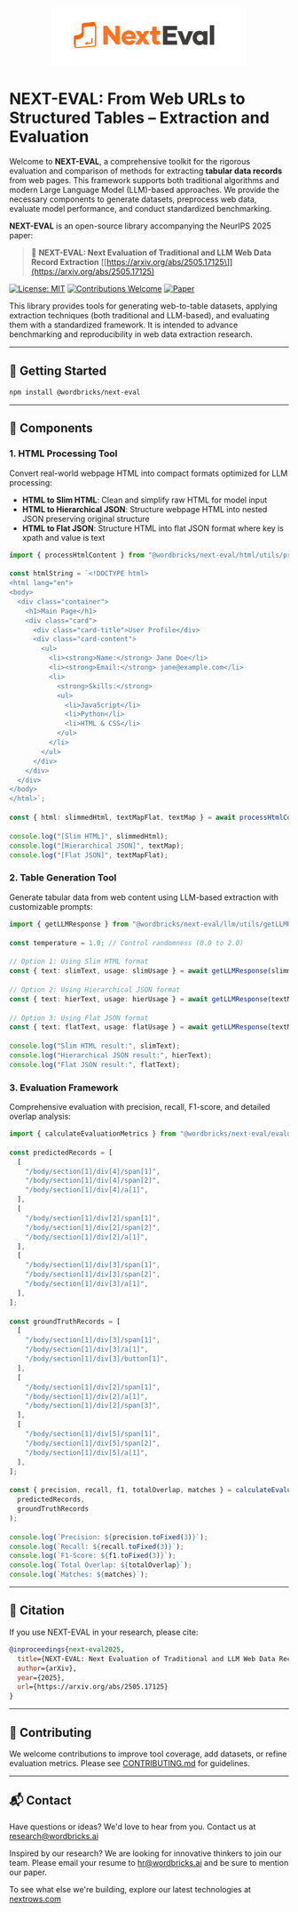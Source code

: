 <p align="center">
  <picture>
    <source media="(prefers-color-scheme: dark)" srcset="Next-eval-dark.png">
    <source media="(prefers-color-scheme: light)" srcset="Next-eval-light.png">
    <img alt="NEXT-EVAL Logo" src="next-eval-light.png" width="350">
  </picture>
</p>

# NEXT-EVAL: From Web URLs to Structured Tables – Extraction and Evaluation

Welcome to **NEXT-EVAL**, a comprehensive toolkit for the rigorous evaluation and comparison of methods for extracting **tabular data records** from web pages. This framework supports both traditional algorithms and modern Large Language Model (LLM)-based approaches. We provide the necessary components to generate datasets, preprocess web data, evaluate model performance, and conduct standardized benchmarking.

**NEXT-EVAL** is an open-source library accompanying the NeurIPS 2025 paper:

> 📄 **NEXT-EVAL: Next Evaluation of Traditional and LLM Web Data Record Extraction** [\[https://arxiv.org/abs/2505.17125\]](https://arxiv.org/abs/2505.17125)

[![License: MIT](https://img.shields.io/badge/License-MIT-yellow.svg)](https://opensource.org/licenses/MIT) [![Contributions Welcome](https://img.shields.io/badge/Contributions-Welcome-brightgreen.svg?style=flat)](CONTRIBUTING.md)
[![Paper](https://img.shields.io/badge/Read%20the%20Paper-blue)](https://arxiv.org/abs/2505.17125) 

This library provides tools for generating web-to-table datasets, applying extraction techniques (both traditional and LLM-based), and evaluating them with a standardized framework. It is intended to advance benchmarking and reproducibility in web data extraction research.

---

## 🏁 Getting Started

```bash
npm install @wordbricks/next-eval
```

---

## 🔧 Components

### 1. HTML Processing Tool

Convert real-world webpage HTML into compact formats optimized for LLM processing:

* **HTML to Slim HTML**: Clean and simplify raw HTML for model input
* **HTML to Hierarchical JSON**: Structure webpage HTML into nested JSON preserving original structure
* **HTML to Flat JSON**: Structure HTML into flat JSON format where key is xpath and value is text

```typescript
import { processHtmlContent } from "@wordbricks/next-eval/html/utils/processHtmlContent";

const htmlString = `<!DOCTYPE html>
<html lang="en">
<body>
  <div class="container">
    <h1>Main Page</h1>
    <div class="card">
      <div class="card-title">User Profile</div>
      <div class="card-content">
        <ul>
          <li><strong>Name:</strong> Jane Doe</li>
          <li><strong>Email:</strong> jane@example.com</li>
          <li>
            <strong>Skills:</strong>
            <ul>
              <li>JavaScript</li>
              <li>Python</li>
              <li>HTML & CSS</li>
            </ul>
          </li>
        </ul>
      </div>
    </div>
  </div>
</body>
</html>`;

const { html: slimmedHtml, textMapFlat, textMap } = await processHtmlContent(htmlString);

console.log("[Slim HTML]", slimmedHtml);
console.log("[Hierarchical JSON]", textMap);
console.log("[Flat JSON]", textMapFlat);
```

### 2. Table Generation Tool

Generate tabular data from web content using LLM-based extraction with customizable prompts:

```typescript
import { getLLMResponse } from "@wordbricks/next-eval/llm/utils/getLLMResponse";

const temperature = 1.0; // Control randomness (0.0 to 2.0)

// Option 1: Using Slim HTML format
const { text: slimText, usage: slimUsage } = await getLLMResponse(slimmedHtml, "slim", temperature);

// Option 2: Using Hierarchical JSON format
const { text: hierText, usage: hierUsage } = await getLLMResponse(textMap, "hier", temperature);

// Option 3: Using Flat JSON format  
const { text: flatText, usage: flatUsage } = await getLLMResponse(textMapFlat, "flat", temperature);

console.log("Slim HTML result:", slimText);
console.log("Hierarchical JSON result:", hierText);
console.log("Flat JSON result:", flatText);
```

### 3. Evaluation Framework

Comprehensive evaluation with precision, recall, F1-score, and detailed overlap analysis:

```typescript
import { calculateEvaluationMetrics } from "@wordbricks/next-eval/evaluation/utils/calculateEvaluationMetrics";

const predictedRecords = [
  [
    "/body/section[1]/div[4]/span[1]",
    "/body/section[1]/div[4]/span[2]",
    "/body/section[1]/div[4]/a[1]",
  ],
  [
    "/body/section[1]/div[2]/span[1]",
    "/body/section[1]/div[2]/span[2]",
    "/body/section[1]/div[2]/a[1]",
  ],
  [
    "/body/section[1]/div[3]/span[1]",
    "/body/section[1]/div[3]/span[2]",
    "/body/section[1]/div[3]/a[1]",
  ],
];

const groundTruthRecords = [
  [
    "/body/section[1]/div[3]/span[1]",
    "/body/section[1]/div[3]/a[1]",
    "/body/section[1]/div[3]/button[1]",
  ],
  [
    "/body/section[1]/div[2]/span[1]",
    "/body/section[1]/div[2]/a[1]",
    "/body/section[1]/div[2]/span[3]",
  ],
  [
    "/body/section[1]/div[5]/span[1]",
    "/body/section[1]/div[5]/span[2]",
    "/body/section[1]/div[5]/a[1]",
  ],
];

const { precision, recall, f1, totalOverlap, matches } = calculateEvaluationMetrics(
  predictedRecords, 
  groundTruthRecords
);

console.log(`Precision: ${precision.toFixed(3)}`);
console.log(`Recall: ${recall.toFixed(3)}`);
console.log(`F1-Score: ${f1.toFixed(3)}`);
console.log(`Total Overlap: ${totalOverlap}`);
console.log(`Matches: ${matches}`);
```

---

## 🧪 Citation

If you use NEXT-EVAL in your research, please cite:

```bibtex
@inproceedings{next-eval2025,
  title={NEXT-EVAL: Next Evaluation of Traditional and LLM Web Data Record Extraction},
  author={arXiv},
  year={2025},
  url={https://arxiv.org/abs/2505.17125}
}
```

---

## 🤝 Contributing

We welcome contributions to improve tool coverage, add datasets, or refine evaluation metrics. Please see [CONTRIBUTING.md](./CONTRIBUTING.md) for guidelines.

---

## 📬 Contact

Have questions or ideas? We'd love to hear from you. Contact us at [research@wordbricks.ai](mailto:research@wordbricks.ai)

Inspired by our research? We are looking for innovative thinkers to join our team. Please email your resume to [hr@wordbricks.ai](mailto:hr@wordbricks.ai) and be sure to mention our paper.

To see what else we're building, explore our latest technologies at [nextrows.com](https://nextrows.com)
